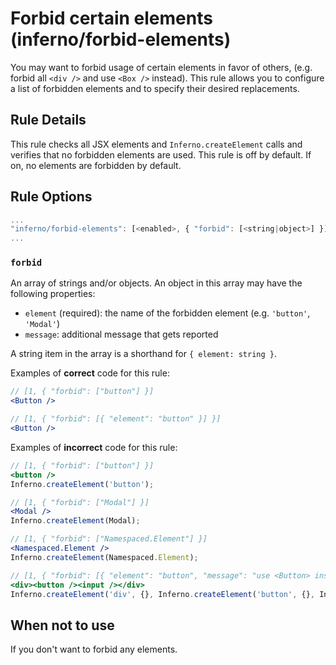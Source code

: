# Forbid certain elements (inferno/forbid-elements)

You may want to forbid usage of certain elements in favor of others, (e.g. forbid all `<div />` and use `<Box />` instead). This rule allows you to configure a list of forbidden elements and to specify their desired replacements.

## Rule Details

This rule checks all JSX elements and `Inferno.createElement` calls and verifies that no forbidden elements are used. This rule is off by default. If on, no elements are forbidden by default.

## Rule Options

```js
...
"inferno/forbid-elements": [<enabled>, { "forbid": [<string|object>] }]
...
```

### `forbid`

An array of strings and/or objects. An object in this array may have the following properties:

* `element` (required): the name of the forbidden element (e.g. `'button'`, `'Modal'`)
* `message`: additional message that gets reported

A string item in the array is a shorthand for `{ element: string }`.

Examples of **correct** code for this rule:

```jsx
// [1, { "forbid": ["button"] }]
<Button />

// [1, { "forbid": [{ "element": "button" }] }]
<Button />
```

Examples of **incorrect** code for this rule:

```jsx
// [1, { "forbid": ["button"] }]
<button />
Inferno.createElement('button');

// [1, { "forbid": ["Modal"] }]
<Modal />
Inferno.createElement(Modal);

// [1, { "forbid": ["Namespaced.Element"] }]
<Namespaced.Element />
Inferno.createElement(Namespaced.Element);

// [1, { "forbid": [{ "element": "button", "message": "use <Button> instead" }, "input"] }]
<div><button /><input /></div>
Inferno.createElement('div', {}, Inferno.createElement('button', {}, Inferno.createElement('input')));
```

## When not to use

If you don't want to forbid any elements.
